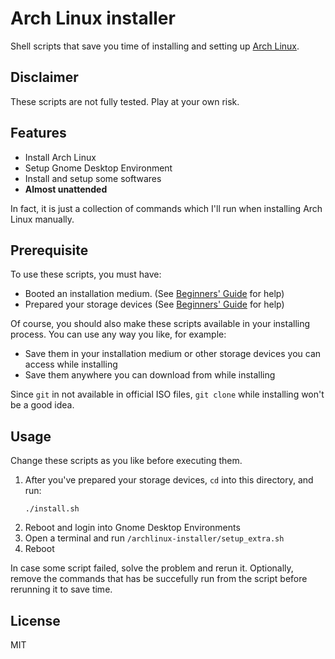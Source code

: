 # Arch Linux installer

Shell scripts that save you time of installing and setting up [Arch Linux](https://www.archlinux.org/).

## Disclaimer

These scripts are not fully tested. Play at your own risk.

## Features

* Install Arch Linux
* Setup Gnome Desktop Environment
* Install and setup some softwares
* __Almost unattended__

In fact, it is just a collection of commands which I'll run when installing Arch Linux manually.

## Prerequisite

To use these scripts, you must have:

* Booted an installation medium. (See [Beginners' Guide](https://wiki.archlinux.org/index.php/Beginners'_guide#Boot_the_installation_medium) for help)
* Prepared your storage devices (See [Beginners' Guide](https://wiki.archlinux.org/index.php/Beginners'_guide#Prepare_the_storage_devices) for help)

Of course, you should also make these scripts available in your installing process. You can use any way you like, for example:

* Save them in your installation medium or other storage devices you can access while installing
* Save them anywhere you can download from while installing

Since `git` in not available in official ISO files, `git clone` while installing won't be a good idea.

## Usage

Change these scripts as you like before executing them.

1. After you've prepared your storage devices, `cd` into this directory, and run:
    ```
    ./install.sh
    ```
2. Reboot and login into Gnome Desktop Environments
3. Open a terminal and run `/archlinux-installer/setup_extra.sh`
4. Reboot

In case some script failed, solve the problem and rerun it. Optionally, remove the commands that has be succefully run from the script before rerunning it to save time.

## License

MIT
